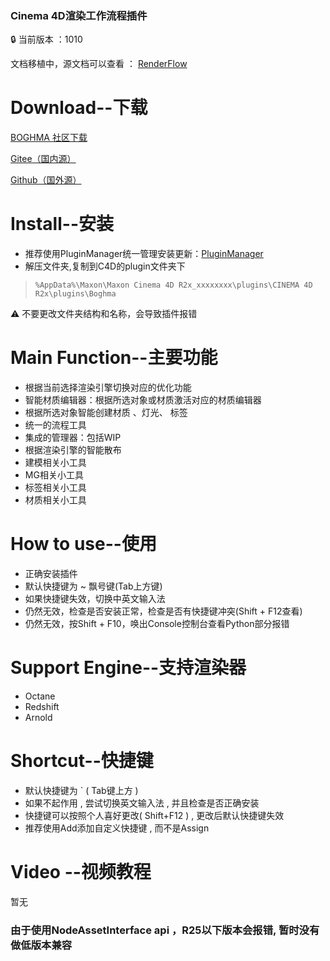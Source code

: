 ### Cinema 4D渲染工作流程插件

<aside>
🔒 当前版本 ：1010

</aside>

文档移植中，源文档可以查看 ： [RenderFlow](https://dunhou.gitbook.io/dh-renderflow/)

# Download--下载

[BOGHMA 社区下载](https://community.boghma.com/)

[Gitee（国内源）](https://gitee.com/DunHouGo/c4dplugin_RenderFlow/repository/archive/master.zip)

[Github（国外源）](https://github.com/DunHouGo/c4dplugin_RenderFlow/archive/refs/heads/master.zip)

# Install--安装

- 推荐使用PluginManager统一管理安装更新：[PluginManager](https://www.notion.so/Plugin-Manager-72c5fe979541467187af2060fe330e80)
- 解压文件夹,复制到C4D的plugin文件夹下

> `%AppData%\Maxon\Maxon Cinema 4D R2x_xxxxxxxx\plugins\CINEMA 4D R2x\plugins\Boghma`
> 

<aside>
⚠️ 不要更改文件夹结构和名称，会导致插件报错

</aside>

# Main Function--主要功能

- 根据当前选择渲染引擎切换对应的优化功能
- 智能材质编辑器：根据所选对象或材质激活对应的材质编辑器
- 根据所选对象智能创建材质 、灯光、 标签
- 统一的流程工具
- 集成的管理器：包括WIP
- 根据渲染引擎的智能散布
- 建模相关小工具
- MG相关小工具
- 标签相关小工具
- 材质相关小工具

# How to use--使用

- 正确安装插件
- 默认快捷键为 ~ 飘号键(Tab上方键)
- 如果快捷键失效，切换中英文输入法
- 仍然无效，检查是否安装正常，检查是否有快捷键冲突(Shift + F12查看)
- 仍然无效，按Shift + F10，唤出Console控制台查看Python部分报错

# Support Engine--支持渲染器

- Octane
- Redshift
- Arnold

# Shortcut--快捷键

- 默认快捷键为 ` ( Tab键上方 )
- 如果不起作用 , 尝试切换英文输入法 , 并且检查是否正确安装
- 快捷键可以按照个人喜好更改( Shift+F12 ) , 更改后默认快捷键失效
- 推荐使用Add添加自定义快捷键 , 而不是Assign

# Video --视频教程

暂无
### 由于使用NodeAssetInterface api ，R25以下版本会报错, 暂时没有做低版本兼容
